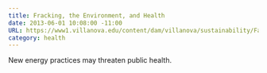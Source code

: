 ```yaml
---
title: Fracking, the Environment, and Health
date: 2013-06-01 10:08:00 -11:00
URL: https://www1.villanova.edu/content/dam/villanova/sustainability/Faculty%20Research/McD-LFrackingEnvironmentHealth.pdf
category: health
---
```


New energy practices may threaten public health.